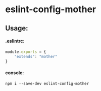# eslint-config-mother

## Usage:

#### .eslintrc:
```js
module.exports = {
    "extends": "mother"
}
```

#### console:
```
npm i --save-dev eslint-config-mother
```
